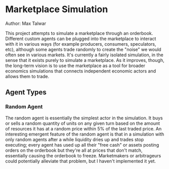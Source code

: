 # Marketplace Simulation
 
Author: Max Talwar

This project attempts to simulate a marketplace through an orderbook. Different custom agents can be plugged into the marketplace to interact with it in various ways (for example producers, consumers, speculators, etc), although some agents trade randomly to create the "noise" we would often see in various markets. It's currently a fairly isolated simulation, in the sense that it exists purely to simulate a marketplace. As it improves, though, the long-term vision is to use the marketplace as a tool for broader economics simulations that connects independent economic actors and allows them to trade.

## Agent Types

### Random Agent

The random agent is essentially the simplest actor in the simulation. It buys or sells a random quantity of units on any given turn based on the amount of resources it has at a random price within 5% of the last traded price. An interesting emergent feature of the random agent is that in a simulation with only random agents after a while liquidity dries up and trades stop executing; every agent has used up all their "free cash" or assets posting orders on the orderbook but they're all at prices that don't match, essentially causing the orderbook to freeze. Marketmakers or arbitrageurs could potentially alleviate that problem, but I haven't implemented it yet. 